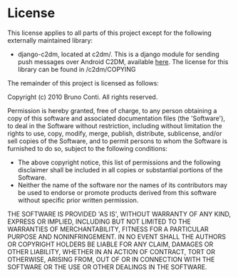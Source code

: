 # License

This license applies to all parts of this project except for the following externally maintained library:

- django-c2dm, located at c2dm/.  This is a django module for sending push messages over Android C2DM, available [here](http://github.com/scottferg/django-c2dm). The license for this library can be found in /c2dm/COPYING

The remainder of this project is licensed as follows:

Copyright (c) 2010 Bruno Conti.
All rights reserved.

Permission is hereby granted, free of charge, to any person obtaining a copy of this software and associated documentation files (the 'Software'), to deal in the Software without restriction, including without limitation the rights to use, copy, modify, merge, publish, distribute, sublicense, and/or sell copies of the Software, and to permit persons to whom the Software is furnished to do so, subject to the following conditions:

- The above copyright notice, this list of permissions and the following disclaimer shall be included in all copies or substantial portions of the Software.
- Neither the name of the software nor the names of its contributors may be used to endorse or promote products derived from this software without specific prior written permission.

THE SOFTWARE IS PROVIDED 'AS IS', WITHOUT WARRANTY OF ANY KIND, EXPRESS OR IMPLIED, INCLUDING BUT NOT LIMITED TO THE WARRANTIES OF MERCHANTABILITY, FITNESS FOR A PARTICULAR PURPOSE AND NONINFRINGEMENT. IN NO EVENT SHALL THE AUTHORS OR COPYRIGHT HOLDERS BE LIABLE FOR ANY CLAIM, DAMAGES OR OTHER LIABILITY, WHETHER IN AN ACTION OF CONTRACT, TORT OR OTHERWISE, ARISING FROM, OUT OF OR IN CONNECTION WITH THE SOFTWARE OR THE USE OR OTHER DEALINGS IN THE SOFTWARE.
